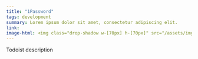 ```yaml
---
title: "1Password"
tags: development
summary: Lorem ipsum dolor sit amet, consectetur adipiscing elit.
link: 
image-html: <img class="drop-shadow w-[70px] h-[70px]" src="/assets/img/stack/1password.png" alt="1Password">
---
```


Todoist description